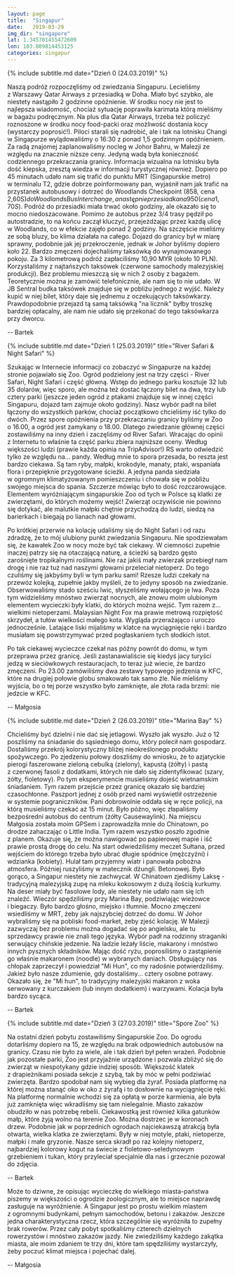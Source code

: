 ```yaml
---
layout: page
title:  "Singapur"
date:   2019-03-29
img_dir: "singapore"
lat: 1.345701455472609
lon: 103.809814453125
categories: singapur
---
```


{% include subtitle.md date="Dzień 0 (24.03.2019)" %}

Naszą podróż rozpoczęliśmy od zwiedzania Singapuru.
Lecieliśmy z&nbsp;Warszawy Qatar Airways z&nbsp;przesiadką w&nbsp;Doha.
Miało być szybko, ale niestety nastąpiło 2 godzinne opóźnienie.
W środku nocy nie jest to najlepsza wiadomość, chociaż sytuację poprawiła karimata
którą mieliśmy w&nbsp;bagażu podręcznym.
Na plus dla Qatar Airways, trzeba też policzyć roznoszone w&nbsp;środku nocy food-packi
oraz możliwość dostania kocy (wystarczy poprosić!).
Piloci starali się nadrobić, ale i&nbsp;tak na lotnisku Changi w&nbsp;Singapurze wylądowaliśmy
o 16:30 z&nbsp;ponad 1,5 godzinnym opóźnieniem.
Za radą znajomej zaplanowaliśmy nocleg w&nbsp;Johor Bahru, w&nbsp;Malezji ze względu na znacznie niższe ceny.
Jedyną wadą była konieczność codziennego przekraczania granicy.
Informacja wizualna na lotnisku była dość kiepska, zresztą wiedza w&nbsp;informacji
turystycznej również. Dopiero po 45 minutach udało nam się trafić do punktu
MRT (Singapurskie metro) w&nbsp;terminalu T2, gdzie dobrze poinformowany pan, wyjaśnił nam jak trafić na przystanek
autobusowy i&nbsp;dotrzeć do Woodlands Checkpoint (858, cena 2,60S$) do Woodlands Bus Interchange, a
następnie przesiadka na 950 (cena 1,70S$). Podróż do przesiadki miała trwać około godziny, ale okazało
się to mocno niedoszacowane. Pomimo że autobus przez 3/4 trasy pędził po autostradzie,
to na końcu zaczął kluczyć, przejeżdżając przez każdą ulicę w&nbsp;Woodlands, co w&nbsp;efekcie zajęło ponad 2 godziny.
Na szczęście mieliśmy ze sobą bluzy, bo klima działała na całego.
Dojazd do granicy był w&nbsp;miarę sprawny, podobnie jak jej przekroczenie, jednak w&nbsp;Johor byliśmy dopiero koło 22.
Bardzo zmęczeni dojechaliśmy taksówką do wynajmowanego pokoju.
Za 3 kilometrową podróż zapłaciliśmy 10,90 MYR (około 10 PLN).
Korzystaliśmy z&nbsp;najtańszych taksówek (czerwone samochody malezyjskiej produkcji).
Bez problemu mieszczą się w&nbsp;nich 2 osoby z&nbsp;bagażem. Teoretycznie można je zamówić telefonicznie,
ale nam się to nie udało. W JB Sentral budka taksówek znajduje się w&nbsp;pobliżu jednego z&nbsp;wyjść.
Należy kupić w&nbsp;niej bilet, który daje się jednemu z&nbsp;oczekujących taksówkarzy.
Prawdopodobnie przejazd tą samą taksówką "na licznik" byłby troszkę bardziej opłacalny, ale nam nie udało się
przekonać do tego taksówkarza przy dworcu.

-- Bartek


{% include subtitle.md date="Dzień 1 (25.03.2019)" title="River Safari & Night Safari" %}

Szukając w&nbsp;Internecie informacji co zobaczyć w&nbsp;Singapurze na każdej stronie pojawiało się Zoo.
Ogród podzielony jest na trzy części - River Safari, Night Safari i&nbsp;część główną. Wstęp do jednego parku kosztuje 32 lub 35 dolarów, więc sporo, ale można też dostać łączony bilet na dwa, trzy lub cztery parki (jeszcze jeden ogród z&nbsp;ptakami znajduje się w&nbsp;innej części Singapuru, dojazd tam zajmuje około godziny). Nasz wybór padł na bilet łączony do wszystkich parków, chociaż początkowo chcieliśmy iść tylko do dwóch. Przez spore opóźnienia przy przekraczaniu granicy byliśmy w&nbsp;Zoo o&nbsp;16.00, a&nbsp;ogród jest zamykany o&nbsp;18.00. Dlatego zwiedzanie głównej części zostawiliśmy na inny dzień i&nbsp;zaczęliśmy od River Safari. Wracając do opinii z&nbsp;Internetu to właśnie ta część parku zbiera najniższe oceny. Według większości ludzi (prawie każda opinia na TripAdvisor!) RS warto odwiedzić tylko ze względu na... pandy. Według mnie to spora przesada, bo reszta jest bardzo ciekawa. Są tam ryby, małpki, krokodyle, manaty, ptaki, wspaniała flora i&nbsp;przepięknie przygotowane ścieżki. A jedyna panda siedziała w&nbsp;ogromnym klimatyzowanym pomieszczeniu i&nbsp;chowała się w&nbsp;pobliżu swojego miejsca do spania. Szczerze mówiąc było to dość rozczarowujące. Elementem wyróżniającym singapurskie Zoo od tych w&nbsp;Polsce są klatki ze zwierzętami, do których możemy wejść! Zwierząt oczywiście nie powinno się dotykać, ale malutkie małpki chętnie przychodzą do ludzi, siedzą na barierkach i&nbsp;biegają po lianach nad głowami.

Po krótkiej przerwie na kolację udaliśmy się do Night Safari i&nbsp;od razu zdradzę, że to mój ulubiony punkt zwiedzania Singapuru. Nie spodziewałam się, że kawałek Zoo w&nbsp;nocy może być tak ciekawy. W ciemności zupełnie inaczej patrzy się na otaczającą naturę, a&nbsp;ścieżki są bardzo gęsto zarośnięte tropikalnymi roślinami. Nie raz jakiś mały zwierzak przebiegł nam drogę i&nbsp;nie raz tuż nad naszymi głowami przeleciał nietoperz. Do tego czuliśmy się jakbyśmy byli w&nbsp;tym parku sami! Rzesze ludzi czekały na przewóz kolejką, zupełnie jakby myśleli, że to jedyny sposób na zwiedzanie. Obserwowaliśmy stado sześciu lwic, słyszeliśmy wołającego je lwa. Poza tym widzieliśmy mnóstwo zwierząt nocnych, ale znowu moim ulubionym elementem wycieczki były klatki, do których można wejść. Tym razem z... wielkimi nietoperzami. Malaysian Night Fox ma prawie metrową rozpiętość skrzydeł, a&nbsp;tułów wielkości małego kota. Wygląda przerażająco i&nbsp;uroczo jednocześnie. Latające liski mijaliśmy w&nbsp;klatce na wyciągnięcie ręki i&nbsp;bardzo musiałam się powstrzymywać przed pogłaskaniem tych słodkich istot.

Po tak ciekawej wycieczce czekał nas późny powrót do domu, w&nbsp;tym przeprawa przez granicę. Jeśli zastanawialiście się kiedyś jacy turyści jedzą w&nbsp;sieciówkowych restauracjach, to teraz już wiecie, że bardzo zmęczeni. Po 23.00 zamówiliśmy dwa zestawy typowego jedzenia w&nbsp;KFC, które na drugiej połowie globu smakowało tak samo źle. Nie mieliśmy wyjścia, bo o&nbsp;tej porze wszystko było zamknięte, ale złota rada brzmi: nie jedzcie w&nbsp;KFC.
 
-- Małgosia


{% include subtitle.md date="Dzień 2 (26.03.2019)" title="Marina Bay" %}

Chcieliśmy być dzielni i&nbsp;nie dać się jetlagowi. Wyszło jak wyszło.
Już o&nbsp;12 poszliśmy na śniadanie do sąsiedniego domu, który polecił nam gospodarz.
Dostaliśmy przekrój kolorystyczny bliżej nieokreślonego produktu spożywczego.
Po zjedzeniu połowy doszliśmy do wniosku, że to azjatyckie pierogi faszerowane zieloną cebulką (zielony), kapustą (żółty) i&nbsp;pastą z&nbsp;czerwonej fasoli z&nbsp;dodatkami, których nie dało się zidentyfikować (szary, żółty, fioletowy).
Po tym eksperymencie musieliśmy dojeść wietnamskim śniadaniem.
Tym razem przejście przez granicę okazało się bardziej czasochłonne.
Paszport jednej z&nbsp;osób przed nami wyświetlił ostrzeżenie w&nbsp;systemie pograniczników.
Pani dobrowolnie oddała się w&nbsp;ręce policji, na którą musieliśmy czekać aż 15 minut.
Było późno, więc złapaliśmy bezpośredni autobus do centrum (żółty Causewaylink).
Na miejscu Małgosia została moim GPSem i&nbsp;zaprowadziła mnie do Chinatown, po drodze
zahaczając o&nbsp;Little India. Tym razem wszystko poszło zgodnie z&nbsp;planem. Okazuje się, że można nawigować
po papierowej mapie i&nbsp;iść prawie prostą drogę do celu.
Na start odwiedziliśmy meczet Sułtana, przed wejściem do którego trzeba było ubrać długie spódnice (mężczyźni) i
wdzianka (kobiety). Hulał tam przyjemny wiatr i&nbsp;panowała pobożna atmosfera.
Później ruszyliśmy w&nbsp;matecznik dżungli. Betonowej.
Było gorąco, a&nbsp;Singapur niestety nie zachwycał.
W Chinatown zjedliśmy Laksę - tradycyjną malezyjską zupę na mleku kokosowym z&nbsp;dużą ilością kurkumy.
Na deser miały być fasolowe lody, ale niestety nie udało nam się ich znaleźć.
Wieczór spędziliśmy przy Marina Bay, podziwiając wieżowce i&nbsp;biegaczy.
Było bardzo głośno, miejsko i&nbsp;tłumnie.
Mocno zmęczeni wsiedliśmy w&nbsp;MRT, żeby jak najszybciej dotrzeć do domu.
W Johor wybraliśmy się na pobliski food-market, żeby zjeść kolację.
W Malezji zazwyczaj bez problemu można dogadać się po angielsku, ale tu sprzedawcy prawie nie znali tego języka.
Wybór padł na rodzinny straganiki serwujący chińskie jedzenie.
Na ladzie leżały liście, makarony i&nbsp;mnóstwo innych pysznych składników.
Mając dość ryżu, poprosiliśmy o&nbsp;zastąpienie go właśnie makaronem (noodle) w&nbsp;wybranych daniach.
Obsługujący nas chłopak zaprzeczył i&nbsp;powiedział "Mi Hun", co my radośnie potwierdziliśmy.
Jakież było nasze zdumienie, gdy dostaliśmy... cztery osobne potrawy.
Okazało się, że "Mi hun", to tradycyjny malezyjski makaron z&nbsp;woka serwowany z&nbsp;kurczakiem (lub innym dodatkiem) i&nbsp;warzywami.
Kolacja była bardzo sycąca.

-- Bartek


{% include subtitle.md date="Dzień 3 (27.03.2019)" title="Spore Zoo" %}

Na ostatni dzień pobytu zostawiliśmy Singapurskie Zoo.
Do ogrodu dotarliśmy dopiero na 15, ze względu na brak odpowiednich autobusów na granicy.
Czasu nie było za wiele, ale i&nbsp;tak dzień był pełen wrażeń.
Podobnie jak pozostałe parki, Zoo jest przyjaźnie urządzone i&nbsp;pozwala zbliżyć się do zwierząt w&nbsp;niespotykany gdzie
indziej sposób.
Większość klatek z&nbsp;drapieżnikami posiada sekcje z&nbsp;szybą, tak by móc w&nbsp;pełni podziwiać zwierzęta.
Bardzo spodobał nam się wybieg dla żyraf. Posiada platformę na której można stanąć oko w&nbsp;oko z&nbsp;żyrafą i&nbsp;to dosłownie na
wyciągnięcie ręki. Na platformę normalnie wchodzi się za opłatą w&nbsp;porze karmienia, ale była już zamknięta więc
wkradliśmy się tam nielegalnie. Miasto zakazów obudziło w&nbsp;nas potrzebę rebelii.
Ciekawostką jest również kilka gatunków małp, które żyją wolno na terenie Zoo.
Można dostrzec je w&nbsp;koronach drzew.
Podobnie jak w&nbsp;poprzednich ogrodach najciekawszą atrakcją była otwarta, wielka klatka ze zwierzętami. Były w&nbsp;niej motyle, ptaki, nietoperze, małpki i&nbsp;małe gryzonie. Nasze serca skradł po raz kolejny nietoperz, najbardziej kolorowy kogut na świecie z&nbsp;fioletowo-seledynowym grzebieniem i&nbsp;tukan, który przyleciał specjalnie dla nas i&nbsp;grzecznie pozował do zdjęcia.

-- Bartek



Może to dziwne, że opisując wycieczkę do wielkiego miasta-państwa piszemy w&nbsp;większości o&nbsp;ogrodzie zoologicznym, ale to miejsce naprawdę zasługuje na wyróżnienie. A Singapur jest po prostu wielkim miastem z&nbsp;ogromnymi budynkami, pełnym samochodów, betonu i&nbsp;zakazów. Jeszcze jedna charakterystyczna rzecz, która szczególnie się wyróżniła to zupełny brak rowerów. Przez cały pobyt spotkaliśmy czterech dzielnych rowerzystów i&nbsp;mnóstwo zakazów jazdy. Nie zwiedziliśmy każdego zakątka miasta, ale moim zdaniem te trzy dni, które tam spędziliśmy wystarczyły, żeby poczuć klimat miejsca i&nbsp;pojechać dalej.

-- Małgosia





